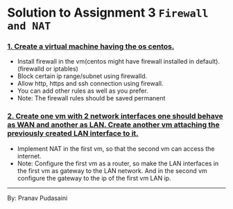 # Solution to Assignment 3 `Firewall and NAT`


### <a href="/Solution.md#1-create-a-virtual-machine-having-the-os-centos"> 1. Create a virtual machine having the os centos. </a>

* Install firewall in the vm(centos might have firewall installed in default).(firewalld or iptables)
* Block certain ip range/subnet using firewalld.
* Allow http, https and ssh connection using firewall.
* You can add other rules as well as you prefer.
* Note: The firewall rules should be saved permanent
<a></a>

### <a href="/Solution.md#2-create-one-vm-with-2-network-interfaces-one-should-behave-as-wan-and-another-as-lan-create-another-vm-attaching-the-previously-created-lan-interface-to-it"> 2. Create one vm with 2 network interfaces one should behave as WAN and another as LAN. Create another vm attaching the previously created LAN interface to it. </a> 
* Implement NAT in the first vm, so that the second vm can access the internet.
* Note: Configure the first vm as a router, so make the LAN interfaces in the first vm as gateway to the LAN network. And in the second vm configure the gateway to the ip of the first vm LAN ip.

---

By: Pranav Pudasaini
